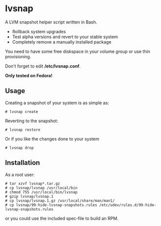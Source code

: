 # lvsnap
A LVM snapshot helper script written in Bash.

* Rollback system upgrades
* Test alpha versions and revert to your stable system
* Completely remove a manually installed package

You need to have some free diskspace in your volume group or use thin provisioning.

Don't forget to edit **/etc/lvsnap.conf**.


**Only tested on Fedora!**

## Usage
Creating a snapshot of your system is as simple as:

    # lvsnap create

Reverting to the snapshot:

    # lvsnap restore

Or if you like the changes done to your system

    # lvsnap drop

## Installation
As a root user:

    # tar xzvf lvsnap*.tar.gz
    # cp lvsnap/lvsnap /usr/local/bin
    # chmod 755 /usr/local/bin/lvsnap
    # gzip lvsnap/lvsnap.1
    # cp lvsnap/lvsnap.1.gz /usr/local/share/man/man1/
    # cp lvsnap/99-hide-lvsnap-snapshots.rules /etc/udev/rules.d/99-hide-lvsnap-snapshots.rules
    
or you could use the included spec-file to build an RPM.
